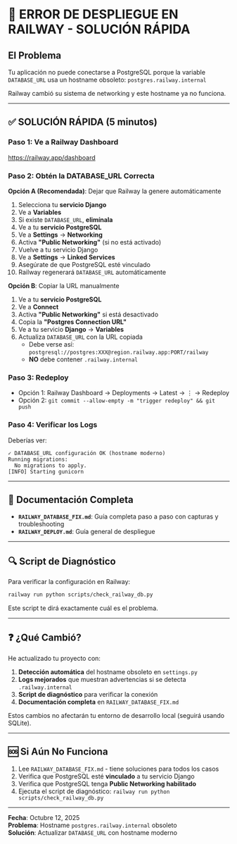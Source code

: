 # 🚨 ERROR DE DESPLIEGUE EN RAILWAY - SOLUCIÓN RÁPIDA

## El Problema
Tu aplicación no puede conectarse a PostgreSQL porque la variable `DATABASE_URL` usa un hostname obsoleto: `postgres.railway.internal`

Railway cambió su sistema de networking y este hostname ya no funciona.

---

## ✅ SOLUCIÓN RÁPIDA (5 minutos)

### Paso 1: Ve a Railway Dashboard
https://railway.app/dashboard

### Paso 2: Obtén la DATABASE_URL Correcta

**Opción A (Recomendada)**: Dejar que Railway la genere automáticamente

1. Selecciona tu **servicio Django**
2. Ve a **Variables**
3. Si existe `DATABASE_URL`, **elimínala**
4. Ve a tu **servicio PostgreSQL**
5. Ve a **Settings** → **Networking**
6. Activa **"Public Networking"** (si no está activado)
7. Vuelve a tu servicio Django
8. Ve a **Settings** → **Linked Services**
9. Asegúrate de que PostgreSQL esté vinculado
10. Railway regenerará `DATABASE_URL` automáticamente

**Opción B**: Copiar la URL manualmente

1. Ve a tu **servicio PostgreSQL**
2. Ve a **Connect**
3. Activa **"Public Networking"** si está desactivado
4. Copia la **"Postgres Connection URL"**
5. Ve a tu servicio **Django** → **Variables**
6. Actualiza `DATABASE_URL` con la URL copiada
   - Debe verse así: `postgresql://postgres:XXX@region.railway.app:PORT/railway`
   - **NO** debe contener `.railway.internal`

### Paso 3: Redeploy
- Opción 1: Railway Dashboard → Deployments → Latest → ⋮ → Redeploy
- Opción 2: `git commit --allow-empty -m "trigger redeploy" && git push`

### Paso 4: Verificar los Logs
Deberías ver:
```
✓ DATABASE_URL configuración OK (hostname moderno)
Running migrations:
  No migrations to apply.
[INFO] Starting gunicorn
```

---

## 📖 Documentación Completa

- **`RAILWAY_DATABASE_FIX.md`**: Guía completa paso a paso con capturas y troubleshooting
- **`RAILWAY_DEPLOY.md`**: Guía general de despliegue

---

## 🔍 Script de Diagnóstico

Para verificar la configuración en Railway:

```bash
railway run python scripts/check_railway_db.py
```

Este script te dirá exactamente cuál es el problema.

---

## ❓ ¿Qué Cambió?

He actualizado tu proyecto con:

1. **Detección automática** del hostname obsoleto en `settings.py`
2. **Logs mejorados** que muestran advertencias si se detecta `.railway.internal`
3. **Script de diagnóstico** para verificar la conexión
4. **Documentación completa** en `RAILWAY_DATABASE_FIX.md`

Estos cambios no afectarán tu entorno de desarrollo local (seguirá usando SQLite).

---

## 🆘 Si Aún No Funciona

1. Lee `RAILWAY_DATABASE_FIX.md` - tiene soluciones para todos los casos
2. Verifica que PostgreSQL esté **vinculado** a tu servicio Django
3. Verifica que PostgreSQL tenga **Public Networking habilitado**
4. Ejecuta el script de diagnóstico: `railway run python scripts/check_railway_db.py`

---

**Fecha**: Octubre 12, 2025  
**Problema**: Hostname `postgres.railway.internal` obsoleto  
**Solución**: Actualizar `DATABASE_URL` con hostname moderno

